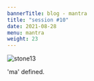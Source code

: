 ```yaml
---
bannerTitle: blog - mantra
title: "session #10"
date: 2021-08-28
menu: mantra
weight: 23
---
```


![stone13](/images/mani/mani10/stone13.jpg)

'ma' defined.
